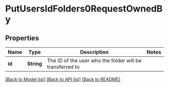 # PutUsersIdFolders0RequestOwnedBy

## Properties

Name | Type | Description | Notes
------------ | ------------- | ------------- | -------------
**id** | **String** | The ID of the user who the folder will be transferred to | 

[[Back to Model list]](../README.md#documentation-for-models) [[Back to API list]](../README.md#documentation-for-api-endpoints) [[Back to README]](../README.md)


